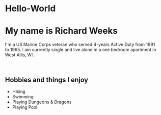 # Hello-World
<H1>My name is Richard Weeks</H1>
<p>I'm a US Marine Corps veteran who served 4-years Active Duty from 1991 to 1995.
I am currently single and live alone in a one bedroom apartment in West Allis, WI. </p>
<br>
<body>
<h2>Hobbies and things I enjoy</h2>
<ul><li>Hiking</li>
<li>Swimming</li>
<li>Playing Dungeons & Dragons</li>
<li>Playing Pool</li>
</ul>
